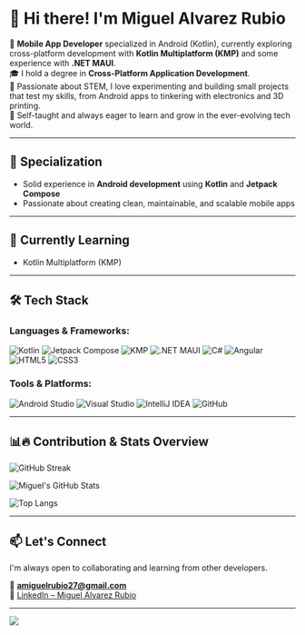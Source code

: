 # 👋 Hi there! I'm Miguel Alvarez Rubio

📱 **Mobile App Developer** specialized in Android (Kotlin), currently exploring cross-platform development with **Kotlin Multiplatform (KMP)** and some experience with **.NET MAUI**.  
🎓 I hold a degree in **Cross-Platform Application Development**.  
🧠 Passionate about STEM, I love experimenting and building small projects that test my skills, from Android apps to tinkering with electronics and 3D printing.  
🚀 Self-taught and always eager to learn and grow in the ever-evolving tech world.

---

## 🎯 Specialization

- Solid experience in **Android development** using **Kotlin** and **Jetpack Compose**
- Passionate about creating clean, maintainable, and scalable mobile apps

---

## 🌱 Currently Learning

- Kotlin Multiplatform (KMP)

---

## 🛠️ Tech Stack

### Languages & Frameworks:
![Kotlin](https://img.shields.io/badge/Kotlin-7F52FF?style=for-the-badge&logo=kotlin&logoColor=white)
![Jetpack Compose](https://img.shields.io/badge/Jetpack%20Compose-4285F4?style=for-the-badge&logo=android&logoColor=white)
![KMP](https://img.shields.io/badge/Kotlin%20Multiplatform-0097A7?style=for-the-badge&logo=kotlin&logoColor=white)
![.NET MAUI](https://img.shields.io/badge/.NET%20MAUI-512BD4?style=for-the-badge&logo=dotnet&logoColor=white)
![C#](https://img.shields.io/badge/C%23-239120?style=for-the-badge&logo=csharp&logoColor=white)
![Angular](https://img.shields.io/badge/Angular-DD0031?style=for-the-badge&logo=angular&logoColor=white)
![HTML5](https://img.shields.io/badge/HTML5-E34F26?style=for-the-badge&logo=html5&logoColor=white)
![CSS3](https://img.shields.io/badge/CSS3-1572B6?style=for-the-badge&logo=css3&logoColor=white)

### Tools & Platforms:
![Android Studio](https://img.shields.io/badge/Android%20Studio-3DDC84?style=for-the-badge&logo=androidstudio&logoColor=white)
![Visual Studio](https://img.shields.io/badge/Visual%20Studio-5C2D91?style=for-the-badge&logo=visualstudio&logoColor=white)
![IntelliJ IDEA](https://img.shields.io/badge/IntelliJ%20IDEA-000000?style=for-the-badge&logo=intellijidea&logoColor=white)
![GitHub](https://img.shields.io/badge/GitHub-181717?style=for-the-badge&logo=github&logoColor=white)

---

## 📊🔥 Contribution & Stats Overview

![GitHub Streak](https://streak-stats.demolab.com?user=amrubio27&theme=calm&hide_border=true&ring=00bcd4&fire=00bcd4&currStreakLabel=0097a7)

![Miguel's GitHub Stats](https://github-readme-stats.vercel.app/api?username=amrubio27&show_icons=true&theme=calm&hide_border=true&hide_title=true&icon_color=00bcd4)

![Top Langs](https://github-readme-stats.vercel.app/api/top-langs/?username=amrubio27&layout=compact&theme=calm&hide_border=true)

---

## 📫 Let's Connect

I'm always open to collaborating and learning from other developers.

📧 **amiguelrubio27@gmail.com**  
🔗 [LinkedIn – Miguel Alvarez Rubio](https://www.linkedin.com/in/miguel-álvarez-rubio-7369a92b0)

---

[![](https://visitcount.itsvg.in/api?id=amrubio27&icon=0&color=00BCD4)](https://visitcount.itsvg.in)

